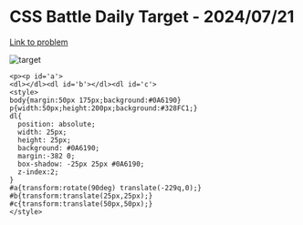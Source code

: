 # CSS Battle Daily Target - 2024/07/21 

[Link to problem](https://cssbattle.dev/play/7T0XdIP4lLXtFht6PK2r)

![target](https://firebasestorage.googleapis.com/v0/b/cssbattleapp.appspot.com/o/user%2Fummd3POvEDfFyeFvVdOMG3OOrwE2%2Ftargets%2Ftarget_fEuqCIG.png?alt=media)


```
<p><p id='a'>
<dl></dl><dl id='b'></dl><dl id='c'>
<style>
body{margin:50px 175px;background:#0A6190}
p{width:50px;height:200px;background:#328FC1;}
dl{
  position: absolute;
  width: 25px;
  height: 25px;
  background: #0A6190;
  margin:-382 0;
  box-shadow: -25px 25px #0A6190;
  z-index:2;
}
#a{transform:rotate(90deg) translate(-229q,0);}
#b{transform:translate(25px,25px);}
#c{transform:translate(50px,50px);}
</style>
```